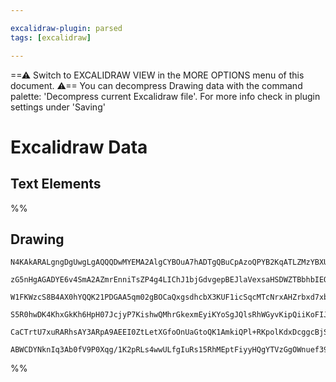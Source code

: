 ```yaml
---

excalidraw-plugin: parsed
tags: [excalidraw]

---
```

==⚠  Switch to EXCALIDRAW VIEW in the MORE OPTIONS menu of this document. ⚠== You can decompress Drawing data with the command palette: 'Decompress current Excalidraw file'. For more info check in plugin settings under 'Saving'


# Excalidraw Data

## Text Elements
%%
## Drawing
```compressed-json
N4KAkARALgngDgUwgLgAQQQDwMYEMA2AlgCYBOuA7hADTgQBuCpAzoQPYB2KqATLZMzYBXUtiRoIACyhQ4zZAHoFAc0JRJQgEYA6bGwC2CgF7N6hbEcK4OCtptbErHALRY8RMpWdx8Q1TdIEfARcZgRmBShcZQUebQB2bR4aOiCEfQQOKGZuAG1wMFAwYogSbghiADkAVmIAdQBpOFwAMwBGAEc4eIBVADEYZgB5AA0AFjaU4shYRHLHXH1OYimS

zG5nHgAGADYE6v4SmA2AZmrEnniTsZP4g4LIChJ1bjGdvgepBEJlaVexsaHSDWZTBbhbIEQZhQUhsADWCAAwmx8GxSOUAMRtBDY7GrSCaXDYOHKWFCDjEZGo9ESGHWZjNQJZfEQFqEfD4ADKsDBEkEHhZ0NhCLqz0k3A+0yhMPhCG5MF56H5ZUhZN+HHCOTQbUhbGa2DUx21Wwhn1JwjgAEliFrULkALqQlrkDLW7gcIQcyGEClYcq4LYsskUjXM

W1FKWzcS8B4AX0hYQQK21PDGAA5qm02gBOCaQxgsdhcbX3KUF1icSqcMTcNrxAHZrbxd7xb3MAAiaSgSe4LQIYUhmmEFIAosEMllbR6vZ8hHBiLhu8nUHWzjwdjs2rst9nIUQOHD3Z78Hu2MSe2g+/gwgVY+BHXRcHA4NzF9GI9BJOloxAiL8oKsDCEAgFAAEJEiSwaUiiaKYi08EIYB2AiEyUCWt2+jcsKSIwTS6BYjihFIShmRoRh4HEua5LQd

S5R0hwDK4KhxGkKh6HpH07JcjyP7KishwQMhrGkexmEyiKYoSgJQlsRhWGyvKipQiiKoFIJJFZKJABKwjqpqtbSRpZHpEM+qGrWJqGcJmkYX0nBQH0izskaqClpAMkibZ9mcoQRjRtsVmyekAAqWBQAAgn+xboMELQAYFnnpK+pARaxbAUF+uDLtOJ5qR5NnpCOFLhWlGUhMuEBMbCVAJQV+gldVwXwD+UGAcw2CwhyIzcO8ex3AJ7WdfgACa3DV

CaCTrtU7xuRARhsAY3ARpA9AEEI0ZtLetXGfoOnUaGtoQK1AmkiQPl+RKpolKdxDcggcBjSdpAkAAsmwxAIEVuCaMEy5XgOak3VSsFoMtECgSiFWkMohIABQ8HW1C8IjyOtqgWzaNUACULJaQgyiekx5TQ3DPAnBCvDk0jZMUxj2MQFteVGfJCKmVARZTseAnOosCB476z0cMoS2fJk32/dwMLrZC2BEA9aBSwgkIcLzkukNLnzCFA+7RorjMlHY

ABWCDYNknIq3Ab0fV9P0Xqg/1K2pRLs4wwULfgIuRs15RhMEptFiyyHQgYTVzGgOWnuef39o7Ur4KEEX+677tHhyt7gPGdBssE4Z3rGQA===
```
%%